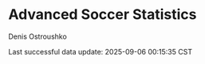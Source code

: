 # Advanced Soccer Statistics
Denis Ostroushko

<!-- gfm -->

Last successful data update: 2025-09-06 00:15:35 CST
